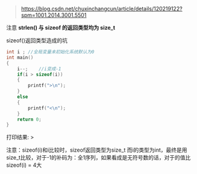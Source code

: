 > https://blog.csdn.net/chuxinchangcun/article/details/120219122?spm=1001.2014.3001.5501

注意
**strlen() 与 sizeof 的返回类型均为 size_t**

sizeof()返回类型造成的坑

```c
int i ;	//全局变量未初始化系统默认为0
int main()
{
    i--;	//i变成-1
    if(i > sizeof(i))
    {
        printf(">\n");
    }
    else
    {
        printf("<\n");
    }
    return 0;
}
```
打印结果: >

注意：sizeof(i)和i比较时，sizeof返回类型为size_t 而i的类型为int，最终是用size_t比较，对于-1的补码为：全1序列，如果看成是无符号数的话，对于的值比sizeof(i) = 4大